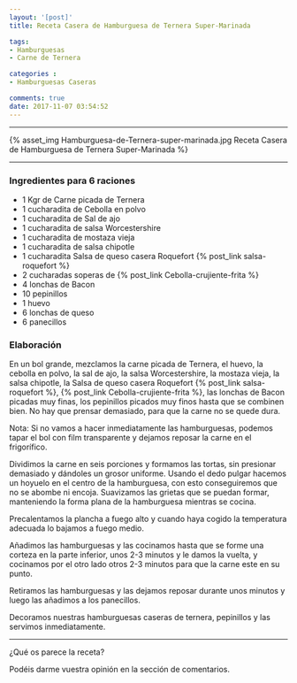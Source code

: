 ```yaml
---
layout: '[post]'
title: Receta Casera de Hamburguesa de Ternera Super-Marinada

tags:
- Hamburguesas
- Carne de Ternera

categories :
- Hamburguesas Caseras

comments: true
date: 2017-11-07 03:54:52
---
```

---
{% asset_img Hamburguesa-de-Ternera-super-marinada.jpg  Receta Casera de Hamburguesa de Ternera Super-Marinada %}


---


### Ingredientes para 6 raciones

- 1 Kgr de Carne picada de Ternera
- 1 cucharadita de Cebolla en polvo
- 1 cucharadita de Sal de ajo
- 1 cucharadita de salsa Worcestershire
- 1 cucharadita de mostaza vieja
- 1 cucharadita de salsa chipotle
- 1 cucharadita Salsa de queso casera Roquefort {% post_link salsa-roquefort %}
- 2 cucharadas soperas de {% post_link Cebolla-crujiente-frita %}
- 4 lonchas de Bacon
- 10 pepinillos
- 1 huevo
- 6 lonchas de queso
- 6 panecillos

### Elaboración


En un bol grande, mezclamos la carne picada de Ternera, el huevo, la cebolla en polvo, la sal de ajo, la salsa Worcestershire, la mostaza vieja, la  salsa chipotle, la Salsa de queso casera Roquefort {% post_link salsa-roquefort %}, {% post_link Cebolla-crujiente-frita %}, las lonchas de Bacon picadas muy finas, los pepinillos picados muy finos hasta que se combinen bien. No hay que prensar demasiado, para que la carne no se quede dura.

Nota: Si no vamos a hacer inmediatamente las hamburguesas, podemos tapar el bol con film transparente y dejamos reposar la carne en el frigorífico.

Dividimos la carne en seis porciones y formamos las tortas, sin presionar demasiado y dándoles un grosor uniforme. Usando el dedo pulgar hacemos un hoyuelo en el centro de la hamburguesa, con esto conseguiremos que no se abombe ni encoja.
Suavizamos las grietas que se puedan formar, manteniendo la forma plana de la hamburguesa mientras se cocina.


Precalentamos la plancha a fuego alto y cuando haya cogido la temperatura adecuada lo bajamos a fuego medio.

Añadimos las hamburguesas y las cocinamos hasta que se forme una corteza en la parte inferior,  unos
2-3 minutos y le damos la vuelta, y cocinamos por el otro lado otros 2-3 minutos para que la carne este en su punto.

Retiramos las hamburguesas y las dejamos reposar durante unos minutos y luego las añadimos a los panecillos.

Decoramos nuestras hamburguesas caseras de  ternera, pepinillos y las servimos inmediatamente.



---

¿Qué os parece la receta?

Podéis darme vuestra opinión en la sección de comentarios.
